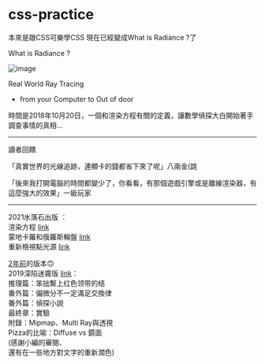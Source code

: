 # css-practice
本來是跟CSS可樂學CSS 現在已經變成What is Radiance ?了

What is Radiance ?

![image](https://lh3.googleusercontent.com/pw/AM-JKLUnZARpUuIJv_20HFfSalFrG0xmzE_iEnVQL3iRI557VjC8ctTYGGQ6Krvx3xhlNp2UmLSkcPFndc2pOLmIe4Em8z7aKVswnmW3S3-mJ_MokU8AxlJxQzw5HJkgW0dhTNqJLRdJX3g-SKGX6tgFyKiT=w704-h938-no?authuser=0)

Real World Ray Tracing
- from your Computer to Out of door
 
時間是2018年10月20日，一個和渲染方程有關的定義，讓數學偵探大白開始著手調查事情的真相...
 
***

讀者回饋

「真實世界的光線追跡，連顯卡的錢都省下來了呢」八兩金(跳

「後來我打開電腦的時間都變少了，你看看，有那個遊戲引擎或是離線渲染器，有這麼強大的效果」一級玩家

***

2021水落石出版 ：    
渲染方程 [link](https://gpnnotes.blogspot.com/2021/11/blog-post_1.html)  
蒙地卡羅和俄羅斯輪盤 [link](https://gpnnotes.blogspot.com/2021/10/blog-post_28.html)  
重新檢視點光源 [link](https://gpnnotes.blogspot.com/2019/11/radiance.html?m=0)  

[2年前](https://pets.ettoday.net/news/1888865)的版本🙃  
2019深陷迷霧版 [link](https://htmlpreview.github.io/?https://github.com/xwc2021/css-practice/blob/main/what_is_radiance.html#ch0)：    
推理篇：笨拙繫上红色领带的结  
番外篇：偏微分不一定滿足交換律  
番外篇：偵探小說  
最終章：實驗  
附錄：Mipmap、Multi Ray與透視    
Pizza的比喻：Diffuse vs 鏡面  
(感謝小編的審閱、  
還有在一些地方對文字的重新潤色)
